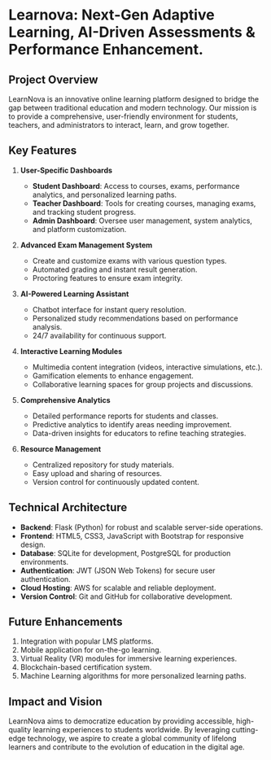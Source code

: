 # Learnova: Next-Gen Adaptive Learning, AI-Driven Assessments & Performance Enhancement.

## Project Overview

LearnNova is an innovative online learning platform designed to bridge the gap between traditional education and modern technology. Our mission is to provide a comprehensive, user-friendly environment for students, teachers, and administrators to interact, learn, and grow together.

## Key Features

1. **User-Specific Dashboards**
   - **Student Dashboard**: Access to courses, exams, performance analytics, and personalized learning paths.
   - **Teacher Dashboard**: Tools for creating courses, managing exams, and tracking student progress.
   - **Admin Dashboard**: Oversee user management, system analytics, and platform customization.

2. **Advanced Exam Management System**
   - Create and customize exams with various question types.
   - Automated grading and instant result generation.
   - Proctoring features to ensure exam integrity.

3. **AI-Powered Learning Assistant**
   - Chatbot interface for instant query resolution.
   - Personalized study recommendations based on performance analysis.
   - 24/7 availability for continuous support.

4. **Interactive Learning Modules**
   - Multimedia content integration (videos, interactive simulations, etc.).
   - Gamification elements to enhance engagement.
   - Collaborative learning spaces for group projects and discussions.

5. **Comprehensive Analytics**
   - Detailed performance reports for students and classes.
   - Predictive analytics to identify areas needing improvement.
   - Data-driven insights for educators to refine teaching strategies.

6. **Resource Management**
   - Centralized repository for study materials.
   - Easy upload and sharing of resources.
   - Version control for continuously updated content.

## Technical Architecture

- **Backend**: Flask (Python) for robust and scalable server-side operations.
- **Frontend**: HTML5, CSS3, JavaScript with Bootstrap for responsive design.
- **Database**: SQLite for development, PostgreSQL for production environments.
- **Authentication**: JWT (JSON Web Tokens) for secure user authentication.
- **Cloud Hosting**: AWS for scalable and reliable deployment.
- **Version Control**: Git and GitHub for collaborative development.

## Future Enhancements

1. Integration with popular LMS platforms.
2. Mobile application for on-the-go learning.
3. Virtual Reality (VR) modules for immersive learning experiences.
4. Blockchain-based certification system.
5. Machine Learning algorithms for more personalized learning paths.

## Impact and Vision

LearnNova aims to democratize education by providing accessible, high-quality learning experiences to students worldwide. By leveraging cutting-edge technology, we aspire to create a global community of lifelong learners and contribute to the evolution of education in the digital age.
